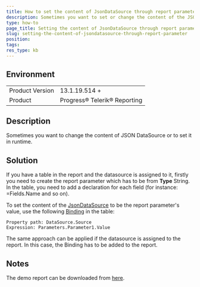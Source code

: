 ```yaml
---
title: How to set the content of JsonDataSource through report parameter
description: Sometimes you want to set or change the content of the JSON DataSource in runtime
type: how-to
page_title: Setting the content of JsonDataSource through report parameter
slug: setting-the-content-of-jsondatasource-through-report-parameter
position: 
tags: 
res_type: kb
---
```


## Environment
<table>
	<tbody>
		<tr>
			<td>Product Version</td>
			<td>13.1.19.514 +</td>
		</tr>
		<tr>
			<td>Product</td>
			<td>Progress® Telerik® Reporting</td>
		</tr>
	</tbody>
</table>


## Description
Sometimes you want to change the content of JSON DataSource or to set it in runtime.

## Solution
If you have a table in the report and the datasource is assigned to it, firstly you need to create the report parameter which has
to be from **Type** String. In the table, you need to add a declaration for each field (for instance: =Fields.Name and so on). 

To set the content of the [JsonDataSource](../jsondatasource-component) to be the report parameter's value,
use the following [Binding](../expressions-bindings) in the table:

    Property path: DataSource.Source
    Expression: Parameters.Parameter1.Value

The same approach can be applied if the datasource is assigned to the report. In this case, the Binding has to be added to the report.

## Notes
The demo report can be downloaded from [here](https://github.com/telerik/reporting-samples/tree/master/SetJsonThroughReportParameter).

